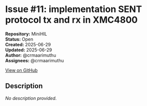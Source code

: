 # Issue #11: implementation SENT protocol tx and rx  in XMC4800

**Repository:** MiniHIL  
**Status:** Open  
**Created:** 2025-06-29  
**Updated:** 2025-06-29  
**Author:** @crmaarimuthu  
**Assignees:** @crmaarimuthu  

[View on GitHub](https://github.com/Simtestlab/MiniHIL/issues/11)

## Description

*No description provided.*